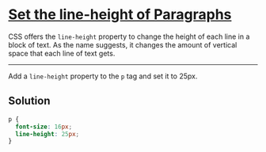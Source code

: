 # [Set the line-height of Paragraphs](https://learn.freecodecamp.org/responsive-web-design/applied-visual-design/set-the-line-height-of-paragraphs)

CSS offers the `line-height` property to change the height of each line in a block of text. As the name suggests, it changes the amount of vertical space that each line of text gets.

---

Add a `line-height` property to the `p` tag and set it to 25px.

## Solution

```css
p {
  font-size: 16px;
  line-height: 25px;
}
```